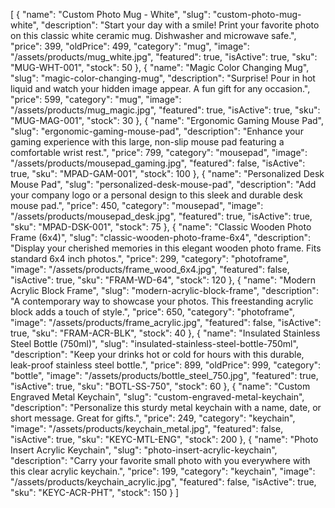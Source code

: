 [
  {
    "name": "Custom Photo Mug - White",
    "slug": "custom-photo-mug-white",
    "description": "Start your day with a smile! Print your favorite photo on this classic white ceramic mug. Dishwasher and microwave safe.",
    "price": 399,
    "oldPrice": 499,
    "category": "mug",
    "image": "/assets/products/mug_white.jpg",
    "featured": true,
    "isActive": true,
    "sku": "MUG-WHT-001",
    "stock": 50
  },
  {
    "name": "Magic Color Changing Mug",
    "slug": "magic-color-changing-mug",
    "description": "Surprise! Pour in hot liquid and watch your hidden image appear. A fun gift for any occasion.",
    "price": 599,
    "category": "mug",
    "image": "/assets/products/mug_magic.jpg",
    "featured": true,
    "isActive": true,
    "sku": "MUG-MAG-001",
    "stock": 30
  },
  {
    "name": "Ergonomic Gaming Mouse Pad",
    "slug": "ergonomic-gaming-mouse-pad",
    "description": "Enhance your gaming experience with this large, non-slip mouse pad featuring a comfortable wrist rest.",
    "price": 799,
    "category": "mousepad",
    "image": "/assets/products/mousepad_gaming.jpg",
    "featured": false,
    "isActive": true,
    "sku": "MPAD-GAM-001",
    "stock": 100
  },
  {
    "name": "Personalized Desk Mouse Pad",
    "slug": "personalized-desk-mouse-pad",
    "description": "Add your company logo or a personal design to this sleek and durable desk mouse pad.",
    "price": 450,
    "category": "mousepad",
    "image": "/assets/products/mousepad_desk.jpg",
    "featured": true,
    "isActive": true,
    "sku": "MPAD-DSK-001",
    "stock": 75
  },
  {
    "name": "Classic Wooden Photo Frame (6x4)",
    "slug": "classic-wooden-photo-frame-6x4",
    "description": "Display your cherished memories in this elegant wooden photo frame. Fits standard 6x4 inch photos.",
    "price": 299,
    "category": "photoframe",
    "image": "/assets/products/frame_wood_6x4.jpg",
    "featured": false,
    "isActive": true,
    "sku": "FRAM-WD-64",
    "stock": 120
  },
  {
    "name": "Modern Acrylic Block Frame",
    "slug": "modern-acrylic-block-frame",
    "description": "A contemporary way to showcase your photos. This freestanding acrylic block adds a touch of style.",
    "price": 650,
    "category": "photoframe",
    "image": "/assets/products/frame_acrylic.jpg",
    "featured": false,
    "isActive": true,
    "sku": "FRAM-ACR-BLK",
    "stock": 40
  },
  {
    "name": "Insulated Stainless Steel Bottle (750ml)",
    "slug": "insulated-stainless-steel-bottle-750ml",
    "description": "Keep your drinks hot or cold for hours with this durable, leak-proof stainless steel bottle.",
    "price": 899,
    "oldPrice": 999,
    "category": "bottle",
    "image": "/assets/products/bottle_steel_750.jpg",
    "featured": true,
    "isActive": true,
    "sku": "BOTL-SS-750",
    "stock": 60
  },
  {
    "name": "Custom Engraved Metal Keychain",
    "slug": "custom-engraved-metal-keychain",
    "description": "Personalize this sturdy metal keychain with a name, date, or short message. Great for gifts.",
    "price": 249,
    "category": "keychain",
    "image": "/assets/products/keychain_metal.jpg",
    "featured": false,
    "isActive": true,
    "sku": "KEYC-MTL-ENG",
    "stock": 200
  },
  {
    "name": "Photo Insert Acrylic Keychain",
    "slug": "photo-insert-acrylic-keychain",
    "description": "Carry your favorite small photo with you everywhere with this clear acrylic keychain.",
    "price": 199,
    "category": "keychain",
    "image": "/assets/products/keychain_acrylic.jpg",
    "featured": false,
    "isActive": true,
    "sku": "KEYC-ACR-PHT",
    "stock": 150
  }
]